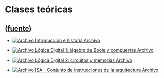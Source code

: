 # Clases teóricas
([fuente](https://campus.exactas.uba.ar/course/view.php?id=997&section=2))
---
  - [![Archivo](https://campus.exactas.uba.ar/theme/image.php/magazine/core/1462913092/f/powerpoint) Introducción e historia Archivo](https://campus.exactas.uba.ar/mod/resource/view.php?id=53487)

  - [![Archivo](https://campus.exactas.uba.ar/theme/image.php/magazine/core/1462913092/f/pdf) Lógica Digital 1: álgebra de Boole y compuertas Archivo](https://campus.exactas.uba.ar/mod/resource/view.php?id=53488)

  - [![Archivo](https://campus.exactas.uba.ar/theme/image.php/magazine/core/1462913092/f/pdf) Lógica Digital 2: circuitos y memorias Archivo](https://campus.exactas.uba.ar/mod/resource/view.php?id=53490)

  - [![Archivo](https://campus.exactas.uba.ar/theme/image.php/magazine/core/1462913092/f/pdf) ISA - Conjunto de instrucciones de la arquitectura Archivo](https://campus.exactas.uba.ar/mod/resource/view.php?id=53491)


